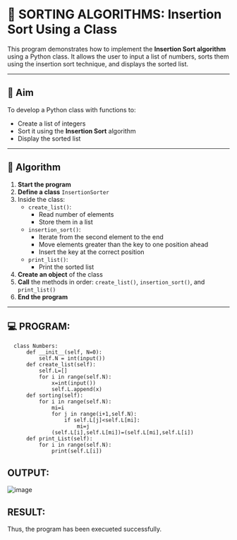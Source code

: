 # 🧮 SORTING ALGORITHMS: Insertion Sort Using a Class

This program demonstrates how to implement the **Insertion Sort algorithm** using a Python class. It allows the user to input a list of numbers, sorts them using the insertion sort technique, and displays the sorted list.

---

## 🎯 Aim

To develop a Python class with functions to:
- Create a list of integers
- Sort it using the **Insertion Sort** algorithm
- Display the sorted list

---

## 🧠 Algorithm

1. **Start the program**
2. **Define a class** `InsertionSorter`
3. Inside the class:
   - `create_list()`:
     - Read number of elements
     - Store them in a list
   - `insertion_sort()`:
     - Iterate from the second element to the end
     - Move elements greater than the key to one position ahead
     - Insert the key at the correct position
   - `print_list()`:
     - Print the sorted list
4. **Create an object** of the class
5. **Call** the methods in order: `create_list()`, `insertion_sort()`, and `print_list()`
6. **End the program**

---

## 💻 PROGRAM:

      class Numbers:
          def __init__(self, N=0):
              self.N = int(input())
          def create_list(self):
              self.L=[]
              for i in range(self.N):
                  x=int(input())
                  self.L.append(x)
          def sorting(self):
              for i in range(self.N):
                  mi=i
                  for j in range(i+1,self.N):
                      if self.L[j]<self.L[mi]:
                          mi=j
                  (self.L[i],self.L[mi])=(self.L[mi],self.L[i])
          def print_List(self):
              for i in range(self.N):
                  print(self.L[i])


## OUTPUT:
![image](https://github.com/user-attachments/assets/34127f60-e779-4277-be76-cbc84287d247)

## RESULT:
Thus, the program has been execueted successfully.
